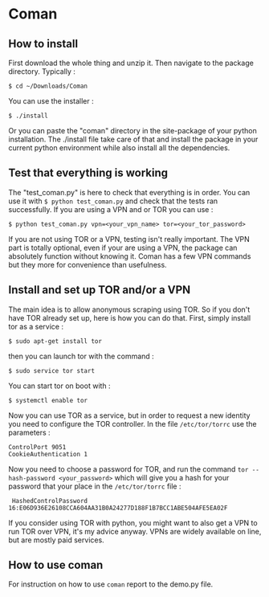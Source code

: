 # Coman

## How to install

First download the whole thing and unzip it. Then navigate to the package directory. Typically :

`$ cd ~/Downloads/Coman`

You can use the installer :

`$ ./install`

Or you can paste the "coman" directory in the site-package of your python installation. The ./install file take care of that and install the package in your current python environment while also install all the dependencies.

## Test that everything is working

The "test_coman.py" is here to check that everything is in order. You can use it with `$ python test_coman.py` and check that the tests ran successfully. If you are using a VPN and or TOR you can use :

```shell
$ python test_coman.py vpn=<your_vpn_name> tor=<your_tor_password>
```

If you are not using TOR or a VPN, testing isn't really important. The VPN part is totally optional, even if your are using a VPN, the package can absolutely function without knowing it. Coman has a few VPN commands but they more for convenience than usefulness.

## Install and set up TOR and/or a VPN

The main idea is to allow anonymous scraping using TOR. So if you don't have TOR already set up, here is how you can do that. First, simply install tor as a service :

`$ sudo apt-get install tor`

then you can launch tor with the command :

`$ sudo service tor start`

You can start tor on boot with :

`$ systemctl enable tor`

Now you can use TOR as a service, but in order to request a new identity you need to configure the TOR controller. In the file `/etc/tor/torrc` use the parameters :

```
ControlPort 9051
CookieAuthentication 1
```

Now you need to choose a password for TOR, and run the command `tor --hash-password <your_password>` which will give you a hash for your password that your place in the `/etc/tor/torrc` file :

`
HashedControlPassword 16:E06D936E26108CCA604AA31B0A24277D188F1B7BCC1ABE504AFE5EA02F`

If you consider using TOR with python, you might want to also get a VPN to run TOR over VPN, it's my advice anyway. VPNs are widely available on line, but are mostly paid services.

## How to use coman

For instruction on how to use `coman` report to the demo.py file.

